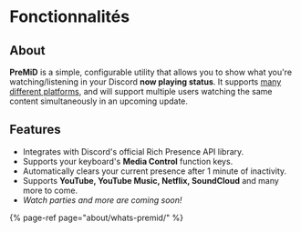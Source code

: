 # Fonctionnalités

## About

**PreMiD** is a simple, configurable utility that allows you to show what you're watching/listening in your Discord **now playing status**. It supports [many different platforms](https://wiki.premid.app/support/services), and will support multiple users watching the same content simultaneously in an upcoming update.

## Features

* Integrates with Discord's official Rich Presence API library.
* Supports your keyboard's **Media Control** function keys.
* Automatically clears your current presence after 1 minute of inactivity.
* Supports **YouTube, YouTube Music, Netflix, SoundCloud** and many more to come.
* _Watch parties and more are coming soon!_

{% page-ref page="about/whats-premid/" %}

